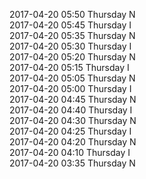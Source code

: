 2017-04-20 05:50 Thursday  N  
2017-04-20 05:45 Thursday  I  
2017-04-20 05:35 Thursday  N  
2017-04-20 05:30 Thursday  I  
2017-04-20 05:20 Thursday  N  
2017-04-20 05:15 Thursday  I  
2017-04-20 05:05 Thursday  N  
2017-04-20 05:00 Thursday  I  
2017-04-20 04:45 Thursday  N  
2017-04-20 04:40 Thursday  I  
2017-04-20 04:30 Thursday  N  
2017-04-20 04:25 Thursday  I  
2017-04-20 04:20 Thursday  N  
2017-04-20 04:10 Thursday  I  
2017-04-20 03:35 Thursday  N  
